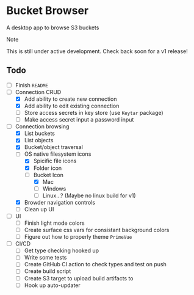 # Bucket Browser

A desktop app to browse S3 buckets

> [!NOTE]
> This is still under active development. Check back soon for a v1 release!

## Todo

- [ ] Finish `README`
- [ ] Connection CRUD
  - [x] Add ability to create new connection
  - [x] Add ability to edit existing connection
  - [ ] Store access secrets in key store (use `Keytar` package)
  - [ ] Make access secret input a password input
- [ ] Connection browsing
  - [x] List buckets
  - [x] List objects
  - [x] Bucket/object traversal
  - [ ] OS native filesystem icons
    - [x] Spicific file icons
    - [x] Folder icon
    - [ ] Bucket Icon
      - [x] Mac
      - [ ] Windows
      - [ ] Linux...? (Maybe no linux build for v1)
  - [x] Browder navigation controls
  - [ ] Clean up UI
- [ ] UI
  - [ ] Finish light mode colors
  - [ ] Create surface css vars for consistant background colors
  - [ ] Figure out how to properly theme `PrimeVue`
- [ ] CI/CD
  - [ ] Get type checking hooked up
  - [ ] Write some tests
  - [ ] Create GitHub CI action to check types and test on push
  - [ ] Create build script
  - [ ] Create S3 target to upload build artifacts to
  - [ ] Hook up auto-updater
